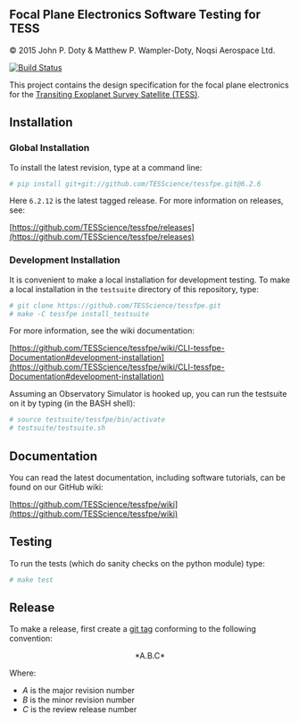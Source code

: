 Focal Plane Electronics Software Testing for TESS
-------------------------------------------------

© 2015 John P. Doty &amp; Matthew P. Wampler-Doty, Noqsi Aerospace Ltd.

[![Build Status](https://travis-ci.org/TESScience/tessfpe.svg?branch=master)](https://travis-ci.org/TESScience/tessfpe)

This project contains the design specification for the focal plane electronics for the [Transiting Exoplanet Survey Satellite (TESS)](http://space.mit.edu/TESS/TESS/TESS_Overview.html).

Installation
------------

### Global Installation

To install the latest revision, type at a command line:

```bash
# pip install git+git://github.com/TESScience/tessfpe.git@6.2.6
```

Here `6.2.12` is the latest tagged release.  For more information on releases, see:

[https://github.com/TESScience/tessfpe/releases](https://github.com/TESScience/tessfpe/releases)

### Development Installation

It is convenient to make a local installation for development testing.  To make a local installation in the `testsuite` directory of this repository, type:

```bash
# git clone https://github.com/TESScience/tessfpe.git
# make -C tessfpe install_testsuite
```

For more information, see the wiki documentation:

[https://github.com/TESScience/tessfpe/wiki/CLI-tessfpe-Documentation#development-installation](https://github.com/TESScience/tessfpe/wiki/CLI-tessfpe-Documentation#development-installation)

Assuming an Observatory Simulator is hooked up, you can run the testsuite on it by typing (in the BASH shell):

```bash
# source testsuite/tessfpe/bin/activate
# testsuite/testsuite.sh
```

Documentation
-------------

You can read the latest documentation, including software tutorials, can be found on our GitHub wiki:

[https://github.com/TESScience/tessfpe/wiki](https://github.com/TESScience/tessfpe/wiki)


Testing
-------

To run the tests (which do sanity checks on the python module) type:

```bash
# make test
```

Release
-------

To make a release, first create a [git tag](https://git-scm.com/book/en/v2/Git-Basics-Tagging) conforming to the following convention:

<center>*A.B.C*</center>

Where:

  - *A* is the major revision number
  - *B* is the minor revision number
  - *C* is the review release number
